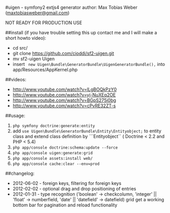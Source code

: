 #uigen - symfony2 extjs4 generator
author: Max Tobias Weber (maxtobiasweber@gmail.com)

NOT READY FOR PRODUCTION USE

##install (if you have trouble setting this up contact me and I will make a short howto video):

- cd src/
- git clone https://github.com/cioddi/sf2-uigen.git
- mv sf2-uigen Uigen
- insert ```
            new Uigen\Bundle\GeneratorBundle\UigenGeneratorBundle(),``` into app/Resources/AppKernel.php

##videos:

- http://www.youtube.com/watch?v=lLgBOQkPzY0
- http://www.youtube.com/watch?v=yj-NuXEq2OE
- http://www.youtube.com/watch?v=BGpS275i0bg
- http://www.youtube.com/watch?v=cPvRE32ZT-s

##usage:

1. 	```php symfony doctrine:generate:entity```
2. 	add ```use Uigen\Bundle\GeneratorBundle\Entity\Entityobject;```
	to entity class and extend class definition by ```Entityobject``
	( Doctrine < 2.2 and PHP < 5.4)
3. 	```php app/console doctrine:schema:update --force```
4. 	```php app/console uigen:generate:grid```
5. 	```php app/console assets:install web/```
6. 	```php app/console cache:clear --env=prod```


##changelog:

- 2012-06-02 - foreign keys, filtering for foreign keys
- 2012-02-02 - optional drag and drop positioning of entries
- 2012-01-31 - type recognition ('boolean' -> checkcolumn,
					'integer' || 'float' -> numberfield,
					'date' || 'datefield' -> datefield)
		 grid get a working bottom bar for pagination and 		 reload functionality